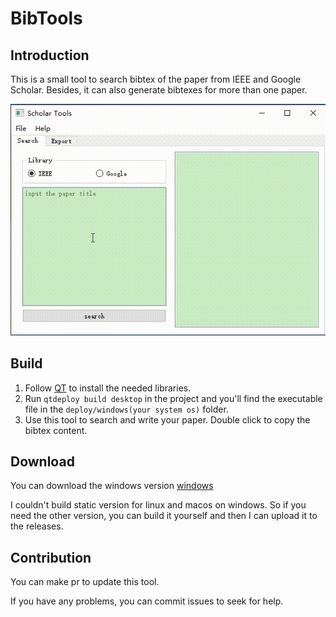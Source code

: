 # BibTools

## Introduction

This is a small tool to search bibtex of the paper from IEEE and Google Scholar. Besides, it can also generate bibtexes for more than one paper.

![](https://raw.githubusercontent.com/hundredwz/BibTools/master/images/overview.gif)

## Build

1. Follow [QT](https://github.com/therecipe/qt) to install the needed libraries.
2. Run `qtdeploy build desktop` in the project and you'll find the executable file in the `deploy/windows(your system os)` folder.
3. Use this tool to search and write your paper. Double click to copy the bibtex content.

## Download

You can download the windows version [windows](https://github.com/hundredwz/BibTools/releases)

I couldn't build static version for linux and macos on windows. So if you need the other version, you can build it yourself and then I  can upload it to the releases.

## Contribution

You can make pr to update this tool. 

If you have any problems, you can commit issues to seek for help.

